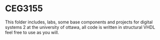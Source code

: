 # CEG3155
This folder includes, labs, some base components and projects for digital systems 2 at the university of ottawa, all code is written in structural VHDL feel free to use as you will.
